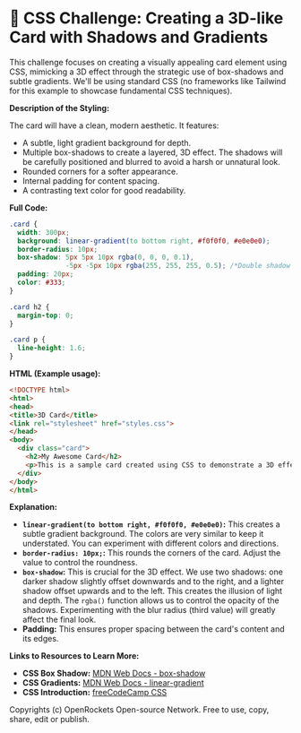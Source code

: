 # 🐞 CSS Challenge:  Creating a 3D-like Card with Shadows and Gradients


This challenge focuses on creating a visually appealing card element using CSS, mimicking a 3D effect through the strategic use of box-shadows and subtle gradients.  We'll be using standard CSS (no frameworks like Tailwind for this example to showcase fundamental CSS techniques).

**Description of the Styling:**

The card will have a clean, modern aesthetic.  It features:

* A subtle, light gradient background for depth.
* Multiple box-shadows to create a layered, 3D effect.  The shadows will be carefully positioned and blurred to avoid a harsh or unnatural look.
* Rounded corners for a softer appearance.
* Internal padding for content spacing.
* A contrasting text color for good readability.

**Full Code:**

```css
.card {
  width: 300px;
  background: linear-gradient(to bottom right, #f0f0f0, #e0e0e0);
  border-radius: 10px;
  box-shadow: 5px 5px 10px rgba(0, 0, 0, 0.1),
              -5px -5px 10px rgba(255, 255, 255, 0.5); /*Double shadow for 3D effect*/
  padding: 20px;
  color: #333;
}

.card h2 {
  margin-top: 0;
}

.card p {
  line-height: 1.6;
}
```

**HTML (Example usage):**

```html
<!DOCTYPE html>
<html>
<head>
<title>3D Card</title>
<link rel="stylesheet" href="styles.css">
</head>
<body>
  <div class="card">
    <h2>My Awesome Card</h2>
    <p>This is a sample card created using CSS to demonstrate a 3D effect.  Notice the subtle gradients and shadows.</p>
  </div>
</body>
</html>
```


**Explanation:**

* **`linear-gradient(to bottom right, #f0f0f0, #e0e0e0)`:** This creates a subtle gradient background.  The colors are very similar to keep it understated.  You can experiment with different colors and directions.
* **`border-radius: 10px;`:** This rounds the corners of the card.  Adjust the value to control the roundness.
* **`box-shadow`:** This is crucial for the 3D effect. We use two shadows: one darker shadow slightly offset downwards and to the right, and a lighter shadow offset upwards and to the left. This creates the illusion of light and depth. The `rgba()` function allows us to control the opacity of the shadows. Experimenting with the blur radius (third value) will greatly affect the final look.
* **Padding:** This ensures proper spacing between the card's content and its edges.


**Links to Resources to Learn More:**

* **CSS Box Shadow:** [MDN Web Docs - box-shadow](https://developer.mozilla.org/en-US/docs/Web/CSS/box-shadow)
* **CSS Gradients:** [MDN Web Docs - linear-gradient](https://developer.mozilla.org/en-US/docs/Web/CSS/linear-gradient)
* **CSS Introduction:** [freeCodeCamp CSS](https://www.freecodecamp.org/learn/responsive-web-design/)


Copyrights (c) OpenRockets Open-source Network. Free to use, copy, share, edit or publish.

